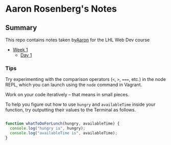 # Aaron Rosenberg's Notes
## Summary
This repo contains notes taken by[Aaron](https://github.com/aaronrbg) for the LHL Web Dev course

* [Week 1](/Week_1)
  * [Day 1](/Week_1/Day_1)

### Tips

Try experimenting with the comparison operators (`<`, `>`, `===`, etc.) in the node REPL, which you can launch using the `node` command in Vagrant.

Work on your code iteratively – that means in small pieces.

To help you figure out how to use `hungry` and `availableTime` inside your function, try outputting their values to the Terminal as follows.

```Javascript

function whatToDoForLunch(hungry, availableTime) {
  console.log("hungry is", hungry);
  console.log("availableTime is", availableTime);
}

```


